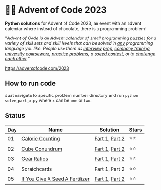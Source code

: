 # 🎄🧩 Advent of Code 2023

**Python solutions** for Advent of Code 2023, an event with an advent calendar where instead of chocolate, there is a programming problem!

"*_Advent of Code_ is an [Advent calendar](https://en.wikipedia.org/wiki/Advent_calendar) of small programming puzzles for a variety of skill sets and skill levels that can be solved in [any](https://github.com/search?q=advent+of+code) programming language you like. People use them as [interview](https://y3l2n.com/2018/05/09/interview-prep-advent-of-code/)  [prep](https://twitter.com/dznqbit/status/1037607793144938497), [company training](https://twitter.com/pgoultiaev/status/950805811583963137), [university](https://gitlab.com/imhoffman/fa19b4-mat3006/wikis/home)  [coursework](https://gribblelab.org/teaching/scicomp2021/index.html), [practice](https://twitter.com/mrdanielklein/status/936267621468483584)  [problems](https://comp215.blogs.rice.edu/), a [speed contest](https://adventofcode.com/leaderboard), or to [challenge each other](https://www.reddit.com/r/adventofcode/search?q=flair%3Aupping&restrict_sr=on).*"


https://adventofcode.com/2023

## How to run code

Just navigate to specific problem number directory and run `python solve_part_x.py` where `x` can be `one` or `two`.


## Status

| Day | Name                                                           | Solution                                                                                                                                                                                     | Stars |
| --- | -------------------------------------------------------------- | --------                                                                                                                                                                                     | ----- |
| 01  | [Calorie Counting](https://adventofcode.com/2023/day/1)        | [Part 1](https://github.com/reidemeister94/advent-of-code-2023/blob/main/1/solve_part_one.py), [Part 2](https://github.com/reidemeister94/advent-of-code-2023/blob/main/1/solve_part_two.py) |  ⭐⭐   |
| 02  | [Cube Conundrum](https://adventofcode.com/2023/day/2)        | [Part 1](https://github.com/reidemeister94/advent-of-code-2023/blob/main/2/solve_part_one.py), [Part 2](https://github.com/reidemeister94/advent-of-code-2023/blob/main/2/solve_part_two.py) |  ⭐⭐   |
| 03  | [Gear Ratios](https://adventofcode.com/2023/day/3)        | [Part 1](https://github.com/reidemeister94/advent-of-code-2023/blob/main/3/solve_part_one.py), [Part 2](https://github.com/reidemeister94/advent-of-code-2023/blob/main/3/solve_part_two.py) |  ⭐⭐   |
| 04  | [Scratchcards](https://adventofcode.com/2023/day/4)        | [Part 1](https://github.com/reidemeister94/advent-of-code-2023/blob/main/4/solve_part_one.py), [Part 2](https://github.com/reidemeister94/advent-of-code-2023/blob/main/4/solve_part_two.py) |  ⭐⭐   |
| 05  | [If You Give A Seed A Fertilizer](https://adventofcode.com/2023/day/5)        | [Part 1](https://github.com/reidemeister94/advent-of-code-2023/blob/main/5/solve_part_one.py), [Part 2](https://github.com/reidemeister94/advent-of-code-2023/blob/main/5/solve_part_two.py) |  ⭐⭐   |
